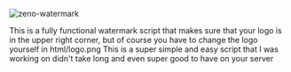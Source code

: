 
![zeno-watermark](https://user-images.githubusercontent.com/120792919/221274464-b12f93bb-321e-40d8-b5df-8616dff44aef.jpg)

This is a fully functional watermark script that makes sure that your logo is in the upper right corner, but of course you have to change the logo yourself in html/logo.png This is a super simple and easy script that I was working on didn't take long and even super good to have on your server
